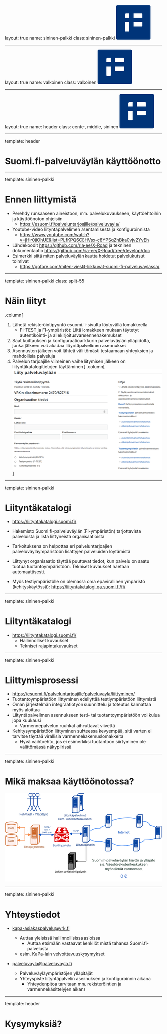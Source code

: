 layout: true
name: sininen-palkki
class: sininen-palkki
![logo](../suomifi_logo.svg)

---
layout: true
name: valkoinen
class: valkoinen
![logo](../suomifi_logo.svg)

---
layout: true
name: header
class: center, middle, sininen
![logo](../suomifi_logo.svg)

<!--DON'T TOUCH ABOVE THIS !!!!!! -->
---

template: header
# Suomi.fi-palveluväylän käyttöönotto

---

template: sininen-palkki

# Ennen liittymistä

- Perehdy runsaaseen aineistoon, mm. palvelukuvaukseen, käyttöehtoihin ja käyttöönoton ohjeisiin
    - https://esuomi.fi/palveluntarjoajille/palveluvayla/   
- Youtube-video liityntäpalvelimen asentamisesta ja konfiguroinnista
    - https://www.youtube.com/watch?v=jHlr0jiOhUE&list=PLfKPQ6CBHVsx-c8YPSqZhBka0vjv2YvEh	
- Lähdekoodit https://github.com/ria-ee/X-Road ja tekninen dokumentaatio 
https://github.com/ria-ee/X-Road/tree/develop/doc
- Esimerkki siitä miten palveluväylän kautta hoidetut palvelukutsut toimivat
    - https://gofore.com/miten-viestit-liikkuvat-suomi-fi-palveluvaylassa/

---

template: sininen-palkki
class: split-55

# Näin liityt

.column[
1. Lähetä rekisteröintipyyntö esuomi.fi-sivulta löytyvällä lomakkeella 
    - FI-TEST ja FI-ympäristöt: Liitä lomakkeen mukaan täytetyt autentikointi- ja allekirjoitusvarmennehakemukset
2. Saat kuittauksen ja konfiguraatioankkurin palveluväylän ylläpidolta, jonka jälkeen voit aloittaa liityntäpalvelimen asennukset
3. Asennusten jälkeen voit lähteä välittömästi testaamaan yhteyksien ja mahdollisia palveluja
4. Palvelun tarjoajille viimeinen vaihe liitymisen jälkeen on liityntäkatalogitietojen täyttäminen 
]
.column[![](../images/liity.png)]

---

template: sininen-palkki

# Liityntäkatalogi

- https://liityntakatalogi.suomi.fi/
- Hakemisto Suomi.fi-palveluväylän (FI-ympäristön) tarjottavista palveluista ja lista liittyneistä organisaatioista
- Tarkoituksena on helpottaa eri palveluntarjoajien palveluväyläympäristöön lisättyjen palveluiden löytämistä 
- Liittynyt organisaatio täyttää puuttuvat tiedot, kun palvelu on saatu tuotua tuotantoympäristöön. Tekniset kuvaukset haetaan automaattisesti.

- Myös testiympäristölle on olemassa oma epävirallinen ympäristö (kehityskäytössä): https://liityntakatalogi.qa.suomi.fi/fi/ 

---

template: sininen-palkki

# Liityntäkatalogi 

- https://liityntakatalogi.suomi.fi/ 
    - Hallinnolliset kuvaukset
    - Tekniset rajapintakuvaukset 

---

template: sininen-palkki

# Liittymisprosessi

- https://esuomi.fi/palveluntarjoajille/palveluvayla/liittyminen/
- Tuotantoympäristöön liittyminen edellyttää testiympäristöön liittymistä 
- Oman järjestelmän integraatiotyön suunnittelu ja toteutus kannattaa myös aloittaa
- Liityntäpalvelimen asennukseen testi- tai tuotantoympäristöön voi kulua jopa kuukausi
    - Varmennepalvelun ruuhkat aiheuttavat viivettä 
- Kehitysympäristöön liittyminen suhteessa kevyempää, sitä varten ei tarvitse täyttää virallisia varmennehakemuslomakkeita
    - Hyvä vaihtoehto, jos ei esimerkiksi tuotantoon siirtyminen ole välittömässä näkypiirissä

---

template: sininen-palkki

# Mikä maksaa käyttöönotossa?

![](../images/kustannukset.png)

---
template: sininen-palkki

# Yhteystiedot

- kapa-asiakaspalvelu@vrk.fi 
    - Auttaa yleisissä hallinnollisissa asioissa
      - Auttaa etsimään vastaavat henkilöt mistä tahansa Suomi.fi-palvelusta
    - esim. KaPa-lain velvoittavuuskysymykset
    
- palveluvayla@palveluvayla.fi 
    - Palveluväyläympäristöjen ylläpitäjät
    - Yhteyspiste liityntäpalvelin asennuksen ja konfiguroinnin aikana 
        - Yhteydenpitoa tarvitaan mm. rekisteröintien ja varmennekäsittelyjen aikana 
        
---
template: header

# Kysymyksiä?
